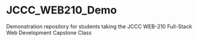 # JCCC_WEB210_Demo
Demonstration repository for students taking the JCCC WEB-210 Full-Stack Web Development Capstone Class
